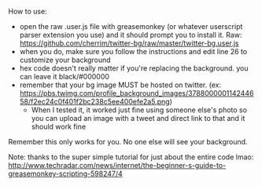 How to use:
-   open the raw .user.js file with greasemonkey (or whatever userscript parser extension you use)
    and it should prompt you to install it. Raw: https://github.com/cherrim/twitter-bg/raw/master/twitter-bg.user.js
-   when you do, make sure you follow the instructions and edit line 26 to customize your background
-   hex code doesn't really matter if you're replacing the background. you can leave it black/#000000
-   remember that your bg image MUST be hosted on twitter. 
      (ex: https://pbs.twimg.com/profile_background_images/378800000114244658/f2ec24c0f401f2bc238c5ee400efe2a5.png)
      * When I tested it, it worked just fine using someone else's photo so you can upload an image
        with a tweet and direct link to that and it should work fine

Remember this only works for you. No one else will see your background. 

Note: thanks to the super simple tutorial for just about the entire code lmao: 
    http://www.techradar.com/news/internet/the-beginner-s-guide-to-greasemonkey-scripting-598247/4
